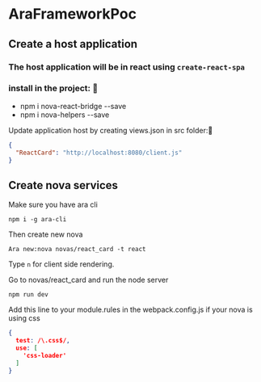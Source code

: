 # AraFrameworkPoc

## Create a host application

### The host application will be in react using `create-react-spa`

### install in the project: 
- npm i nova-react-bridge --save
- npm i nova-helpers --save



Update application host by creating views.json in src folder:
```json
{
  "ReactCard": "http://localhost:8080/client.js"
}
```

## Create nova services

Make sure you have ara cli

```
npm i -g ara-cli
```

Then create new nova
```
Ara new:nova novas/react_card -t react
```
Type `n` for client side rendering.

Go to novas/react_card and run the node server
```
npm run dev
```

Add this line to your module.rules in the webpack.config.js if your nova is using css

```json
{
  test: /\.css$/,
  use: [
    'css-loader'
  ]
}
```
